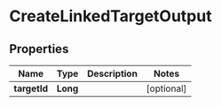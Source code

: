 

# CreateLinkedTargetOutput

## Properties

Name | Type | Description | Notes
------------ | ------------- | ------------- | -------------
**targetId** | **Long** |  |  [optional]



